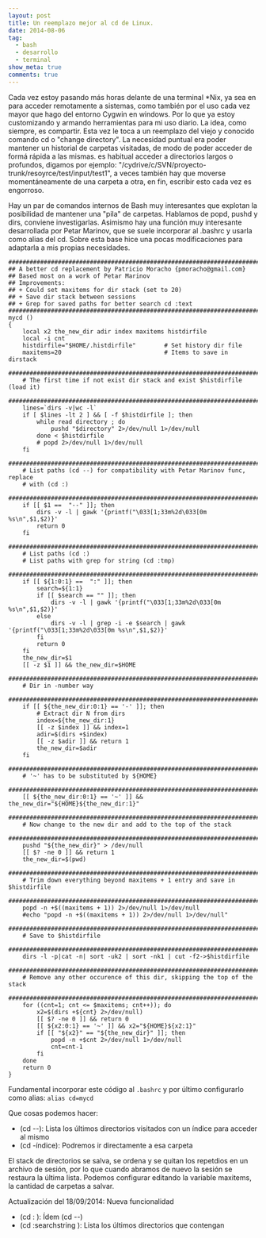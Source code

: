```yaml
---
layout: post
title: Un reemplazo mejor al cd de Linux.
date: 2014-08-06
tag:
  - bash
  - desarrollo
  - terminal
show_meta: true
comments: true
---
```


Cada vez estoy pasando más horas delante de una terminal *Nix, ya sea en para
acceder remotamente a sistemas, como también por el uso cada vez mayor que hago
del entorno Cygwin en windows. Por lo que ya estoy customizando y armando
herramientas para mi uso diario. La idea, como siempre, es compartir. Esta vez
le toca a un reemplazo del viejo y conocido comando cd o "change directory". La
necesidad puntual era poder mantener un historial de carpetas visitadas, de
modo de poder acceder de formá rápida a las mismas. es habitual acceder a
directorios largos o profundos, digamos por ejemplo:
"/cydrive/c/SVN/proyecto-trunk/resoyrce/test/input/test1", a veces también hay
que moverse momentáneamente de una carpeta a otra, en fin, escribir esto cada
vez es engorroso.

Hay un par de comandos internos de Bash muy interesantes que explotan la
posibilidad de mantener una "pila" de carpetas. Hablamos de popd, pushd y dirs,
conviene investigarlas. Asimismo hay una función muy interesante desarrollada
por Petar Marinov, que se suele incorporar al .bashrc y usarla como alias del
cd. Sobre esta base hice una pocas modificaciones para adaptarla a mis propias
necesidades.

``` shell
##################################################################################
## A better cd replacement by Patricio Moracho {pmoracho@gmail.com}
## Based most on a work of Petar Marinov
## Improvements:
## + Could set maxitems for dir stack (set to 20)
## + Save dir stack between sessions
## + Grep for saved paths for better search cd :text
##################################################################################
mycd ()
{
	local x2 the_new_dir adir index maxitems histdirfile
	local -i cnt
	histdirfile="$HOME/.histdirfile"		# Set history dir file
	maxitems=20								# Items to save in dirstack
	#############################################################################
	# The first time if not exist dir stack and exist $histdirfile (load it)
	#############################################################################
	lines=`dirs -v|wc -l`
	if [ $lines -lt 2 ] && [ -f $histdirfile ]; then
		while read directory ; do
			pushd "$directory" 2>/dev/null 1>/dev/null
		done < $histdirfile
		# popd 2>/dev/null 1>/dev/null
	fi
	#############################################################################
	# List paths (cd --) for compatibility with Petar Marinov func, replace
	# with (cd :)
	#############################################################################
	if [[ $1 ==  "--" ]]; then
		dirs -v -l | gawk '{printf("\033[1;33m%2d\033[0m %s\n",$1,$2)}'
		return 0
	fi
	#############################################################################
	# List paths (cd :)
	# List paths with grep for string (cd :tmp)
	#############################################################################
	if [[ ${1:0:1} ==  ":" ]]; then
		search=${1:1}
		if [[ $search == "" ]]; then
			dirs -v -l | gawk '{printf("\033[1;33m%2d\033[0m %s\n",$1,$2)}'
		else
			dirs -v -l | grep -i -e $search | gawk '{printf("\033[1;33m%2d\033[0m %s\n",$1,$2)}'
		fi
		return 0
	fi
	the_new_dir=$1
	[[ -z $1 ]] && the_new_dir=$HOME
	#############################################################################
	# Dir in -number way
	#############################################################################
	if [[ ${the_new_dir:0:1} == '-' ]]; then
		# Extract dir N from dirs
		index=${the_new_dir:1}
		[[ -z $index ]] && index=1
		adir=$(dirs +$index)
		[[ -z $adir ]] && return 1
		the_new_dir=$adir
	fi
	#############################################################################
	# '~' has to be substituted by ${HOME}
	#############################################################################
	[[ ${the_new_dir:0:1} == '~' ]] && the_new_dir="${HOME}${the_new_dir:1}"
	#############################################################################
	# Now change to the new dir and add to the top of the stack
	#############################################################################
	pushd "${the_new_dir}" > /dev/null
	[[ $? -ne 0 ]] && return 1
	the_new_dir=$(pwd)
	#############################################################################
	# Trim down everything beyond maxitems + 1 entry and save in $histdirfile
	#############################################################################
	popd -n +$((maxitems + 1)) 2>/dev/null 1>/dev/null
	#echo "popd -n +$((maxitems + 1)) 2>/dev/null 1>/dev/null"
	#############################################################################
	# Save to $histdirfile
	#############################################################################
	dirs -l -p|cat -n| sort -uk2 | sort -nk1 | cut -f2->$histdirfile
	#############################################################################
	# Remove any other occurence of this dir, skipping the top of the stack
	#############################################################################
	for ((cnt=1; cnt <= $maxitems; cnt++)); do
		x2=$(dirs +${cnt} 2>/dev/null)
		[[ $? -ne 0 ]] && return 0
		[[ ${x2:0:1} == '~' ]] && x2="${HOME}${x2:1}"
		if [[ "${x2}" == "${the_new_dir}" ]]; then
			popd -n +$cnt 2>/dev/null 1>/dev/null
			cnt=cnt-1
		fi
	done
	return 0
}
```

Fundamental incorporar este código al `.bashrc` y por último configurarlo como
alias: `alias cd=mycd`

Que cosas podemos hacer:

* (cd --): Lista los últimos directorios visitados con un índice para acceder al mismo
* (cd -índice): Podremos ir directamente a esa carpeta

El stack de directorios se salva, se ordena y se quitan los repetdios en un
archivo de sesión, por lo que cuando abramos de nuevo la sesión se restaura la
última lista. Podemos configurar editando la variable maxitems, la cantidad de
carpetas a salvar.

Actualización del 18/09/2014: Nueva funcionalidad

* (cd : ): Ídem (cd --)
* (cd :searchstring ): Lista los últimos directorios que contengan <searchstring>
